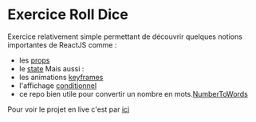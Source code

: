 # Exercice Roll Dice

Exercice relativement simple permettant de découvrir quelques notions importantes de ReactJS comme : 
  - les [props](https://fr.reactjs.org/docs/components-and-props.html)
  - le [state](https://fr.reactjs.org/docs/state-and-lifecycle.html)
Mais aussi : 
  - les animations [keyframes](https://developer.mozilla.org/fr/docs/Web/CSS/@keyframes)
  - l'affichage [conditionnel](https://fr.reactjs.org/docs/conditional-rendering.html)
  - ce repo bien utile pour convertir un nombre en mots.[NumberToWords](https://github.com/marlun78/number-to-words)

Pour voir le projet en live c'est par [ici](https://roll-dice-reactjs.netlify.com)